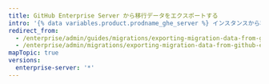 ```yaml
---
title: GitHub Enterprise Server から移行データをエクスポートする
intro: '{% data variables.product.prodname_ghe_server %} インスタンスから移行データをエクスポートするには、インスタンスを準備し、リポジトリをロックして、移行アーカイブを生成する必要があります。 プラットフォームの変更を計画している場合、またはトライアルインスタンスから本番インスタンスに進む準備ができた場合、{% data variables.product.prodname_ghe_server %} インスタンスからデータをエクスポートする必要があります。'
redirect_from:
  - /enterprise/admin/guides/migrations/exporting-migration-data-from-github-enterprise/
  - /enterprise/admin/migrations/exporting-migration-data-from-github-enterprise-server
mapTopic: true
versions:
  enterprise-server: '*'
---
```


